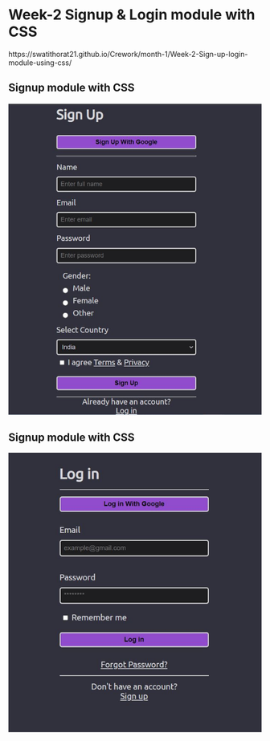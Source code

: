 <h1>Week-2 Signup & Login module with CSS</h1>
https://swatithorat21.github.io/Crework/month-1/Week-2-Sign-up-login-module-using-css/

<h2>Signup module with CSS</h2>

<img src="Images/SignupWithCSS.JPG">

<h2>Signup module with CSS</h2>
<img src="Images/loginWithCSS.JPG">
